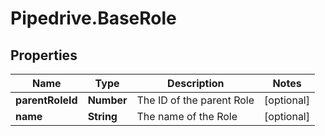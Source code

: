 # Pipedrive.BaseRole

## Properties

Name | Type | Description | Notes
------------ | ------------- | ------------- | -------------
**parentRoleId** | **Number** | The ID of the parent Role | [optional] 
**name** | **String** | The name of the Role | [optional] 


